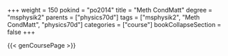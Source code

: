 +++
weight = 150
pokind = "po2014"
title = "Meth CondMatt"
degree = "msphysik2"
parents = ["physics70d"]
tags = ["msphysik2", "Meth CondMatt", "physics70d"]
categories = ["course"]
bookCollapseSection = false
+++

{{< genCoursePage >}}
